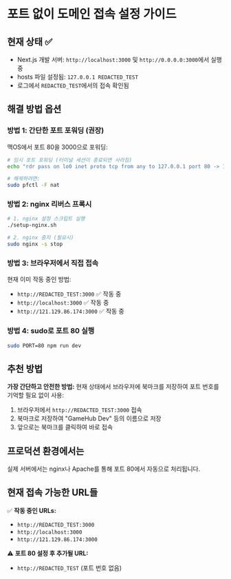 # 포트 없이 도메인 접속 설정 가이드

## 현재 상태 ✅

- Next.js 개발 서버: `http://localhost:3000` 및 `http://0.0.0.0:3000`에서 실행 중
- hosts 파일 설정됨: `127.0.0.1 REDACTED_TEST`
- 로그에서 `REDACTED_TEST`에서의 접속 확인됨

## 해결 방법 옵션

### 방법 1: 간단한 포트 포워딩 (권장)

맥OS에서 포트 80을 3000으로 포워딩:

```bash
# 임시 포트 포워딩 (터미널 세션이 종료되면 사라짐)
echo "rdr pass on lo0 inet proto tcp from any to 127.0.0.1 port 80 -> 127.0.0.1 port 3000" | sudo pfctl -ef -

# 해제하려면:
sudo pfctl -F nat
```

### 방법 2: nginx 리버스 프록시

```bash
# 1. nginx 설정 스크립트 실행
./setup-nginx.sh

# 2. nginx 중지 (필요시)
sudo nginx -s stop
```

### 방법 3: 브라우저에서 직접 접속

현재 이미 작동 중인 방법:

- `http://REDACTED_TEST:3000` ✅ 작동 중
- `http://localhost:3000` ✅ 작동 중
- `http://121.129.86.174:3000` ✅ 작동 중

### 방법 4: sudo로 포트 80 실행

```bash
sudo PORT=80 npm run dev
```

## 추천 방법

**가장 간단하고 안전한 방법:**
현재 상태에서 브라우저에 북마크를 저장하여 포트 번호를 기억할 필요 없이 사용:

1. 브라우저에서 `http://REDACTED_TEST:3000` 접속
2. 북마크로 저장하여 "GameHub Dev" 등의 이름으로 저장
3. 앞으로는 북마크를 클릭하여 바로 접속

## 프로덕션 환경에서는

실제 서버에서는 nginx나 Apache를 통해 포트 80에서 자동으로 처리됩니다.

## 현재 접속 가능한 URL들

✅ **작동 중인 URLs:**

- `http://REDACTED_TEST:3000`
- `http://localhost:3000`
- `http://121.129.86.174:3000`

⚠️ **포트 80 설정 후 추가될 URL:**

- `http://REDACTED_TEST` (포트 번호 없음)
